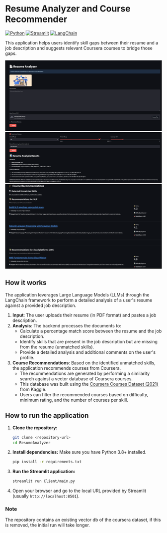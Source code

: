 # Resume Analyzer and Course Recommender

[![Python](https://img.shields.io/badge/Python-3776AB?style=for-the-badge&logo=python&logoColor=white)](https://www.python.org/)
[![Streamlit](https://img.shields.io/badge/Streamlit-FF4B4B?style=for-the-badge&logo=streamlit&logoColor=white)](https://streamlit.io/)
[![LangChain](https://img.shields.io/badge/LangChain-008664?style=for-the-badge)](https://www.langchain.com/)

This application helps users identify skill gaps between their resume and a job description and suggests relevant Coursera courses to bridge those gaps.

![Application Screenshot](./assets/app-screenshot.png)
![Application Screenshot](./assets/app-screenshot2.png)
![Application Screenshot](./assets/app-screenshot3.png)

## How it works

The application leverages Large Language Models (LLMs) through the LangChain framework to perform a detailed analysis of a user's resume against a provided job description.

1.  **Input**: The user uploads their resume (in PDF format) and pastes a job description.
2.  **Analysis**: The backend processes the documents to:
    *   Calculate a percentage match score between the resume and the job description.
    *   Identify skills that are present in the job description but are missing from the resume (unmatched skills).
    *   Provide a detailed analysis and additional comments on the user's profile.
3.  **Course Recommendations**: Based on the identified unmatched skills, the application recommends courses from Coursera.
    *   The recommendations are generated by performing a similarity search against a vector database of Coursera courses.
    *   This database was built using the [Coursera Courses Dataset (2021)](https://www.kaggle.com/datasets/khusheekapoor/coursera-courses-dataset-2021) from Kaggle.
    *   Users can filter the recommended courses based on difficulty, minimum rating, and the number of courses per skill.

## How to run the application

1.  **Clone the repository:**
    ```bash
    git clone <repository-url>
    cd ResumeAnalyzer
    ```

2.  **Install dependencies:**
    Make sure you have Python 3.8+ installed.
    ```bash
    pip install -r requirements.txt
    ```

3.  **Run the Streamlit application:**
    ```bash
    streamlit run Client/main.py
    ```

4.  Open your browser and go to the local URL provided by Streamlit (usually `http://localhost:8501`).

### Note 
The repository contains an existing vector db of the coursera dataset, if this is removed, the initial run will take longer.
